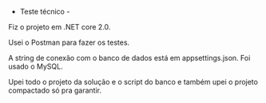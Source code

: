 - Teste técnico -


Fiz o projeto em .NET core 2.0.


Usei o Postman para fazer os testes.


A string de conexão com o banco de dados está em appsettings.json. Foi usado o MySQL.


Upei todo o projeto da solução e o script do banco e também upei o projeto compactado só pra garantir.

